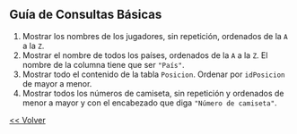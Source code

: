## Guía de Consultas Básicas

1. Mostrar los nombres de los jugadores, sin repetición, ordenados de la `A` a la `Z`.
1. Mostrar el nombre de todos los países, ordenados de la `A` a la `Z`. El nombre de la columna tiene que ser `"País"`.
1. Mostrar todo el contenido de la tabla `Posicion`. Ordenar por `idPosicion` de mayor a menor.
1. Mostrar todos los números de camiseta, sin repetición y ordenados de menor a mayor y con el encabezado que diga `"Número de camiseta"`.

[<< Volver](README.md)